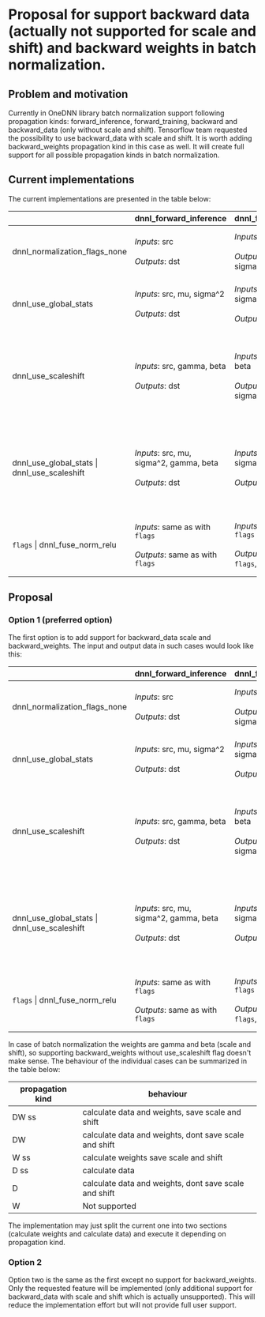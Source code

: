 # Proposal for support backward data (actually not supported for scale and shift) and backward weights in batch normalization.

## Problem and motivation

Currently in OneDNN library batch normalization support following propagation 
kinds: forward_inference, forward_training, backward and backward_data (only 
without scale and shift). Tensorflow team requested the possibility to use 
backward_data with scale and shift. It is worth adding backward_weights 
propagation kind in this case as well. It will create full support for 
all possible propagation kinds in batch normalization.

## Current implementations

The current implementations are presented in the table below:


|                                                 | dnnl_forward_inference                                                  | dnnl_forward_training                                                                | dnnl_backward                                                                                     | dnnl_backward_data                                                                               |
| :--                                             | :--                                                                     | :--                                                                                  | :--                                                                                               | :--                                                                                              |
| dnnl_normalization_flags_none                   | *Inputs*: src <br><br> *Outputs*: dst                                   | *Inputs*: src <br><br> *Outputs*: dst, mu, sigma^2                                   | *Inputs*: diffdst, src, mu, sigma^2 <br><br> *Outputs*: diffsrc                                   | Same as for dnnl_backward                                                                        |
| dnnl_use_global_stats                           | *Inputs*: src, mu, sigma^2 <br><br> *Outputs*: dst                      | *Inputs*: src, mu, sigma^2 <br><br> *Outputs*: dst                                   | *Inputs*: diffdst, src, mu, sigma^2 <br><br> *Outputs*: diffsrc                                   | Same as for dnnl_backward                                                                        |
| dnnl_use_scaleshift                             | *Inputs*: src, gamma, beta <br><br> *Outputs*: dst                      | *Inputs*: src, gamma, beta <br><br> *Outputs*: dst, mu, sigma^2                      | *Inputs*: diffdst, src, mu, sigma^2, gamma, beta <br><br> *Outputs*: diffsrc, diffgamma, diffbeta | Not supported                                                                                    |
| dnnl_use_global_stats \| dnnl_use_scaleshift    | *Inputs*: src, mu, sigma^2, gamma, beta <br><br> *Outputs*: dst         | *Inputs*: src, mu, sigma^2, gamma, beta <br><br> *Outputs*: dst                      | *Inputs*: diffdst, src, mu, sigma^2, gamma, beta <br><br> *Outputs*: diffsrc, diffgamma, diffbeta | Not supported                                                                                    |
| `flags` \| dnnl_fuse_norm_relu                  | *Inputs*: same as with `flags` <br><br> *Outputs*: same as with `flags` | *Inputs*: same as with `flags` <br><br> *Outputs*: same as with `flags`, [Workspace] | *Inputs*: same as with `flags`, [Workspace] <br><br> *Outputs*: same as with `flags`              | Same as for dnnl_backward if `flags` do not contain dnnl_use_scaleshift; not supported otherwise |


## Proposal

### Option 1 (preferred option)

The first option is to add support for backward_data scale and 
backward_weights. The input and output data in such cases would look like this:

|                                              | dnnl_forward_inference                                                  | dnnl_forward_training                                                                | dnnl_backward                                                                                     | dnnl_backward_data                                                                                         | dnnl_backward_weights                                                                             |
| :--                                          | :--                                                                     | :--                                                                                  | :--                                                                                               | :--                                                                                                        | :--                                                                                               |
| dnnl_normalization_flags_none                | *Inputs*: src <br><br> *Outputs*: dst                                   | *Inputs*: src <br><br> *Outputs*: dst, mu, sigma^2                                   | *Inputs*: diffdst, src, mu, sigma^2 <br><br> *Outputs*: diffsrc                                   | Same as for dnnl_backward                                                                                  | Not supported                                                                                     |
| dnnl_use_global_stats                        | *Inputs*: src, mu, sigma^2 <br><br> *Outputs*: dst                      | *Inputs*: src, mu, sigma^2 <br><br> *Outputs*: dst                                   | *Inputs*: diffdst, src, mu, sigma^2 <br><br> *Outputs*: diffsrc                                   | Same as for dnnl_backward                                                                                  | Not supported                                                                                     |
| dnnl_use_scaleshift                          | *Inputs*: src, gamma, beta <br><br> *Outputs*: dst                      | *Inputs*: src, gamma, beta <br><br> *Outputs*: dst, mu, sigma^2                      | *Inputs*: diffdst, src, mu, sigma^2, gamma, beta <br><br> *Outputs*: diffsrc, diffgamma, diffbeta | *Inputs*: diffdst, src, mu, sigma^2, gamma, beta, diffgamma, diffbeta <br><br> *Outputs*: diffsrc <br><br> | *Inputs*: diffdst, src, mu, sigma^2, gamma, beta <br><br> *Outputs*: diffgamma, diffbeta <br><br> |
| dnnl_use_global_stats \| dnnl_use_scaleshift | *Inputs*: src, mu, sigma^2, gamma, beta <br><br> *Outputs*: dst         | *Inputs*: src, mu, sigma^2, gamma, beta <br><br> *Outputs*: dst                      | *Inputs*: diffdst, src, mu, sigma^2, gamma, beta <br><br> *Outputs*: diffsrc, diffgamma, diffbeta | *Inputs*: diffdst, src, mu, sigma^2, gamma, beta, diffgamma, diffbeta <br><br> *Outputs*: diffsrc <br><br> | *Inputs*: diffdst, src, mu, sigma^2, gamma, beta <br><br> *Outputs*: diffgamma, diffbeta <br><br> |
| `flags` \| dnnl_fuse_norm_relu               | *Inputs*: same as with `flags` <br><br> *Outputs*: same as with `flags` | *Inputs*: same as with `flags` <br><br> *Outputs*: same as with `flags`, [Workspace] | *Inputs*: same as with `flags`, [Workspace] <br><br> *Outputs*: same as with `flags`              | *Inputs*: same as with `flags`, [Workspace] <br><br> *Outputs*: same as with `flags` <br><br>              | *Inputs*: same as with `flags`, [Workspace] <br><br> *Outputs*: same as with `flags` <br><br>     |

In case of batch normalization the weights are gamma and beta (scale and 
shift), so supporting backward_weights without use_scaleshift flag doesn't 
make sense. The behaviour of the individual cases can be summarized in the 
table below:

| propagation kind | behaviour                                             |
|------------------|-------------------------------------------------------|
| DW ss            | calculate data and weights, save scale and shift      |
| DW               | calculate data and weights, dont save scale and shift |
| W ss             | calculate weights save scale and shift                |
| D ss             | calculate data                                        |
| D                | calculate data and weights, dont save scale and shift |
| W                | Not supported                                         |

The implementation may just split the current one into two sections (calculate 
weights and calculate data) and execute it depending on propagation kind.

### Option 2
Option two is the same as the first except no support for backward_weights. 
Only the requested feature will be implemented (only additional support for 
backward_data with scale and shift which is actually unsupported). This will 
reduce the implementation effort but will not provide full user support.
